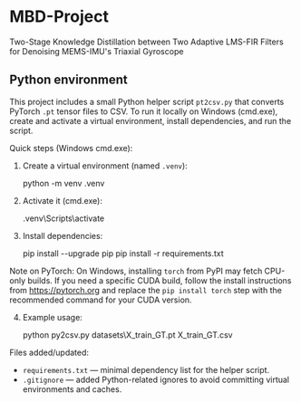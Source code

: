 # MBD-Project
Two-Stage Knowledge Distillation between Two Adaptive LMS-FIR Filters for Denoising MEMS-IMU's Triaxial Gyroscope

## Python environment

This project includes a small Python helper script `pt2csv.py` that converts PyTorch `.pt` tensor files to CSV. To run it locally on Windows (cmd.exe), create and activate a virtual environment, install dependencies, and run the script.

Quick steps (Windows cmd.exe):

1. Create a virtual environment (named `.venv`):

	python -m venv .venv

2. Activate it (cmd.exe):

	.venv\Scripts\activate

3. Install dependencies:

	pip install --upgrade pip
	pip install -r requirements.txt

Note on PyTorch: On Windows, installing `torch` from PyPI may fetch CPU-only builds. If you need a specific CUDA build, follow the install instructions from https://pytorch.org and replace the `pip install torch` step with the recommended command for your CUDA version.

4. Example usage:

	python py2csv.py datasets\\X_train_GT.pt X_train_GT.csv

Files added/updated:

- `requirements.txt` — minimal dependency list for the helper script.
- `.gitignore` — added Python-related ignores to avoid committing virtual environments and caches.
